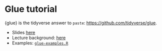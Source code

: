 # Glue tutorial

{glue} is the tidyverse answer to `paste`: https://github.com/tidyverse/glue.

- Slides [here](https://sinarueeger.github.io/glue-tutorial/slides/slides#1)
- Lecture background: [here](https://sinarueeger.github.io/glue-tutorial/slides/background#1)
- Examples: [`glue-examples.R`](https://github.com/sinarueeger/glue-tutorial/blob/master/glue-examples.R)
